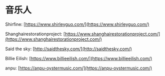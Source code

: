 # 音乐人

Shirfine: [https://www.shirleyguo.com/](https://www.shirleyguo.com/)

Shanghairestorationproject: [https://www.shanghairestorationproject.com/](https://www.shanghairestorationproject.com/)

Said the sky: [http://saidthesky.com/](http://saidthesky.com/)

Billie Eilish: [https://www.billieeilish.com/](https://www.billieeilish.com/)

anpu: [https://anpu-oystermusic.com/](https://anpu-oystermusic.com/)



